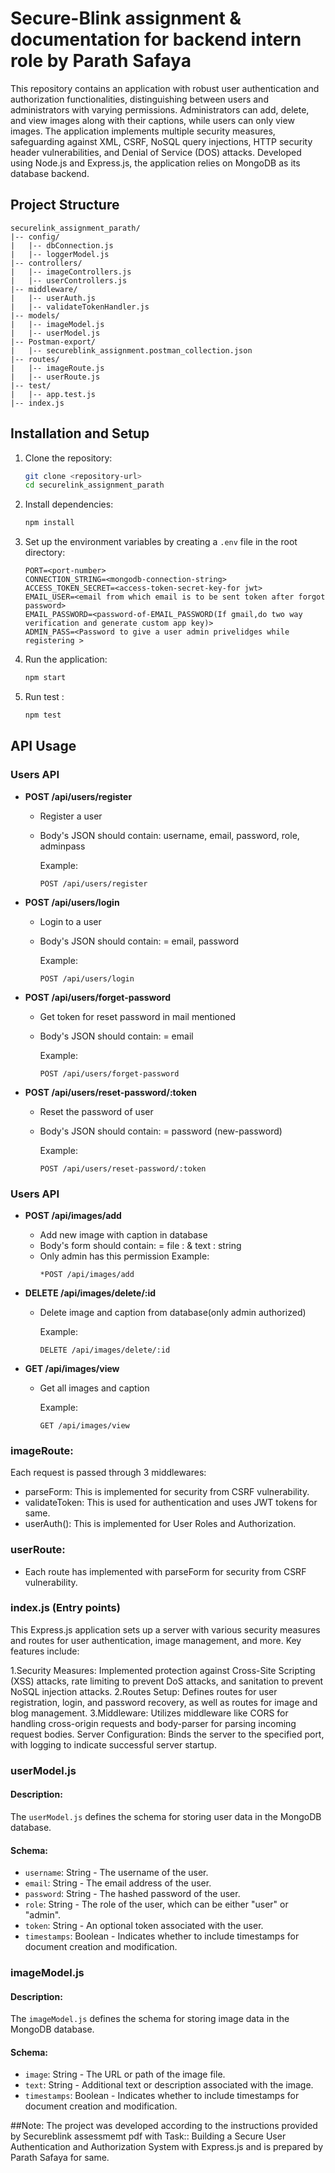 # Secure-Blink assignment & documentation for backend intern role by Parath Safaya

This repository contains an application with robust user authentication and authorization functionalities, distinguishing between users and administrators with varying permissions. Administrators can add, delete, and view images along with their captions, while users can only view images. The application implements multiple security measures, safeguarding against XML, CSRF, NoSQL query injections, HTTP security header vulnerabilities, and Denial of Service (DOS) attacks. Developed using Node.js and Express.js, the application relies on MongoDB as its database backend.
## Project Structure

```plaintext
securelink_assignment_parath/
|-- config/
|   |-- dbConnection.js
|   |-- loggerModel.js
|-- controllers/
|   |-- imageControllers.js
|   |-- userControllers.js
|-- middleware/
|   |-- userAuth.js
|   |-- validateTokenHandler.js
|-- models/
|   |-- imageModel.js
|   |-- userModel.js
|-- Postman-export/
|   |-- secureblink_assignment.postman_collection.json
|-- routes/
|   |-- imageRoute.js
|   |-- userRoute.js
|-- test/
|   |-- app.test.js
|-- index.js
```

## Installation and Setup

1. Clone the repository:

   ```bash
   git clone <repository-url>
   cd securelink_assignment_parath
   ```

2. Install dependencies:

   ```bash
   npm install
   ```

3. Set up the environment variables by creating a `.env` file in the root directory:

   ```plaintext
   PORT=<port-number>
   CONNECTION_STRING=<mongodb-connection-string>
   ACCESS_TOKEN_SECRET=<access-token-secret-key-for jwt>
   EMAIL_USER=<email from which email is to be sent token after forgot password>
   EMAIL_PASSWORD=<password-of-EMAIL_PASSWORD(If gmail,do two way verification and generate custom app key)>
   ADMIN_PASS=<Password to give a user admin privelidges while registering >
   ```

4. Run the application:

   ```bash
   npm start
   ```
   
6. Run test :

   ```bash
   npm test
   ```

## API Usage

### Users API

- **POST /api/users/register**
  - Register a user
  - Body's JSON should contain: username, email, password, role, adminpass
  
    Example:
    ```plaintext
    POST /api/users/register
    ```
    
- **POST /api/users/login**
  - Login to a user
  - Body's JSON should contain: = email, password
  
    Example:
    ```plaintext
    POST /api/users/login
    ```

- **POST /api/users/forget-password**
  - Get token for reset password in mail mentioned
  - Body's JSON should contain: = email
  
    Example:
    ```plaintext
    POST /api/users/forget-password
    ```
    
- **POST /api/users/reset-password/:token**
  - Reset the password of user 
  - Body's JSON should contain: =  password (new-password)
  
    Example:
    ```plaintext
    POST /api/users/reset-password/:token
    ```

### Users API

- **POST /api/images/add**
  - Add new image with caption in database
  - Body's form should contain: =  file : <image-uploaded> & text : string
  - Only admin has this permission
    Example:
    ```plaintext
    *POST /api/images/add
    ```

- **DELETE /api/images/delete/:id**
  - Delete image and caption from database(only admin authorized)
  
    Example:
    ```plaintext
    DELETE /api/images/delete/:id
    ```

- **GET /api/images/view**
  - Get all images and caption

    Example:
    ```plaintext
    GET /api/images/view
    ```


### imageRoute:
Each request is passed through 3 middlewares:

- parseForm:
This is implemented for security from CSRF vulnerability.
- validateToken:
This is used for authentication and uses JWT tokens for same.
- userAuth():
This is implemented for User Roles and Authorization.

### userRoute:
- Each route has implemented with parseForm for security from CSRF vulnerability.

### index.js (Entry points)
This Express.js application sets up a server with various security measures and routes for user authentication, image management, and more. Key features include:

1.Security Measures: Implemented protection against Cross-Site Scripting (XSS) attacks, rate limiting to prevent DoS attacks, and sanitation to prevent NoSQL injection attacks.
2.Routes Setup: Defines routes for user registration, login, and password recovery, as well as routes for image and blog management.
3.Middleware: Utilizes middleware like CORS for handling cross-origin requests and body-parser for parsing incoming request bodies.
Server Configuration: Binds the server to the specified port, with logging to indicate successful server startup.



### userModel.js

#### Description:
The `userModel.js` defines the schema for storing user data in the MongoDB database.

#### Schema:
- `username`: String - The username of the user.
- `email`: String - The email address of the user.
- `password`: String - The hashed password of the user.
- `role`: String - The role of the user, which can be either "user" or "admin".
- `token`: String - An optional token associated with the user.
- `timestamps`: Boolean - Indicates whether to include timestamps for document creation and modification.

### imageModel.js

#### Description:
The `imageModel.js` defines the schema for storing image data in the MongoDB database.

#### Schema:
- `image`: String - The URL or path of the image file.
- `text`: String - Additional text or description associated with the image.
- `timestamps`: Boolean - Indicates whether to include timestamps for document creation and modification.

##Note:
The project was developed according to the instructions provided by Secureblink assessmemt pdf with Task:: Building a Secure User Authentication and Authorization System with Express.js and is prepared by Parath Safaya for same.
